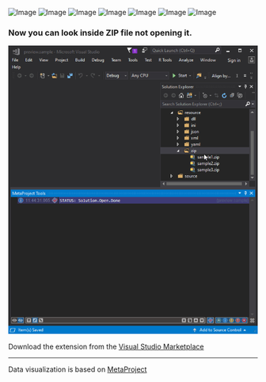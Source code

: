 ![Image](https://img.shields.io/github/license/viacheslav-lozinskyi/Preview-ZIP)
![Image](https://img.shields.io/github/issues/viacheslav-lozinskyi/Preview-ZIP)
![Image](https://img.shields.io/github/stars/viacheslav-lozinskyi/Preview-ZIP)
![Image](https://img.shields.io/github/languages/code-size/viacheslav-lozinskyi/Preview-ZIP)
![Image](https://img.shields.io/badge/VS-2019-blueviolet)
![Image](https://img.shields.io/badge/VS-2017-blueviolet)
![Image](https://img.shields.io/badge/VS-2015-blueviolet)

### Now you can look inside ZIP file not opening it.

![Image](resource/video/Presentation1.gif)

Download the extension from the [Visual Studio Marketplace](https://marketplace.visualstudio.com/items?itemName=ViacheslavLozinskyi.Preview-ZIP)
<hr>
Data visualization is based on <a href="https://marketplace.visualstudio.com/items?itemName=ViacheslavLozinskyi.MetaProject">MetaProject</a>
